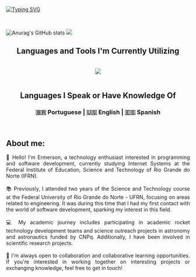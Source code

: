 <br> 

[![Typing SVG](https://readme-typing-svg.herokuapp.com?font=Fira+Code&weight=300&size=50&duration=4000&pause=1000&color=72BF24&center=true&vCenter=true&random=false&width=1000&lines=Hello%2C+my+name+is+Ermerson;I'm+student+of+Internet+systems;I'm+from+Brazil+🇧🇷)](https://git.io/typing-svg)

<br>
<div align="center" >

<div align="left">
  
![Anurag's GitHub stats](https://github-readme-stats.vercel.app/api?username=Ermersongomes&show_icons=true&theme=anuraghazra&repo)
![](https://github-readme-stats.vercel.app/api/top-langs/?username=Ermersongomes&theme=anuraghazra&repo_border=false&include_all_commits=true&count_private=false&layout=compact)


</div>

<h2 align="center" >Languages and Tools I'm Currently Utilizing</h2>

<br>
  <img src="https://skillicons.dev/icons?i=python,c,javascript,html,css,nodejs,vscode,github,git" />
</div>
<br>

<h2 align="center">Languages I Speak or Have Knowledge Of</h2>
<h3 align="center">  🇧🇷 Portuguese  | 🇺🇸 English | 🇪🇸 Spanish </h3>

<br>


<h2><strong>About me:</strong></h2>
<main>
  <p style="text-align: justify;">
    👋 Hello! I'm Ermerson, a technology enthusiast interested in programming and software development, currently studying Internet Systems at the Federal Institute of Education, Science and Technology of Rio Grande do Norte (IFRN).
    <br><br>
    📚 Previously, I attended two years of the Science and Technology course at the Federal University of Rio Grande do Norte - UFRN, focusing on areas related to engineering. It was during this time that I had my first contact with the world of software development, sparking my interest in this field.
    <br><br>
    💻 My academic journey includes participating in academic rocket technology development teams and science outreach projects in astronomy and astronautics funded by CNPq. Additionally, I have been involved in scientific research projects.
    <br><br>
    📝 I'm always open to collaboration and collaborative learning opportunities. If you're interested in working together on interesting projects or exchanging knowledge, feel free to get in touch!
  </p>
</main>
